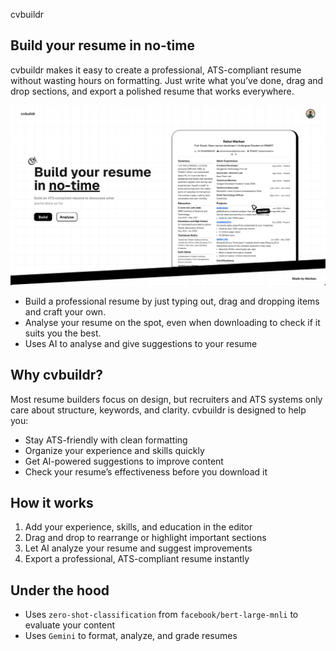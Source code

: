 cvbuildr
## Build your resume in no-time
cvbuildr makes it easy to create a professional, ATS-compliant resume without wasting hours on formatting. Just write what you’ve done, drag and drop sections, and export a polished resume that works everywhere.

![alt text](image.png)

- Build a professional resume by just typing out, drag and dropping items and craft your own.
- Analyse your resume on the spot, even when downloading to check if it suits you the best.
- Uses AI to analyse and give suggestions to your resume

## Why cvbuildr?  
Most resume builders focus on design, but recruiters and ATS systems only care about structure, keywords, and clarity. cvbuildr is designed to help you:  
- Stay ATS-friendly with clean formatting  
- Organize your experience and skills quickly  
- Get AI-powered suggestions to improve content  
- Check your resume’s effectiveness before you download it  

## How it works  
1. Add your experience, skills, and education in the editor  
2. Drag and drop to rearrange or highlight important sections  
3. Let AI analyze your resume and suggest improvements  
4. Export a professional, ATS-compliant resume instantly  

## Under the hood  
- Uses `zero-shot-classification` from `facebook/bert-large-mnli` to evaluate your content  
- Uses `Gemini` to format, analyze, and grade resumes  
